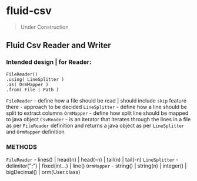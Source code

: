 # fluid-csv
> Under Construction

## Fluid Csv Reader and Writer

### Intended design | for Reader:
```
FileReader()
.using( LineSplitter )
.as( OrmMapper )
.from( File | Path )
```

`FileReader`      - define how a file should be read | should include `skip` feature there - approach to be decided
`LineSplitter`    - define how a line should be split to extract columns
`OrmMapper`       - define how split line should be mapped to java object
`CsvReader`       - is an iterator that iterates through the lines in a file as per `FileReader` definition
                    and returns a java object as per `LineSplitter` and `OrmMapper` definition

### METHODS
`FileReader`      - lines() | head(n) | head(-n) | tail(n) | tail(-n)
`LineSplitter`    - delimiter(";") | fixed(int...) | line()
`OrmMapper`       - string() | string(n) | integer() | bigDecimal() | orm(User.class)
